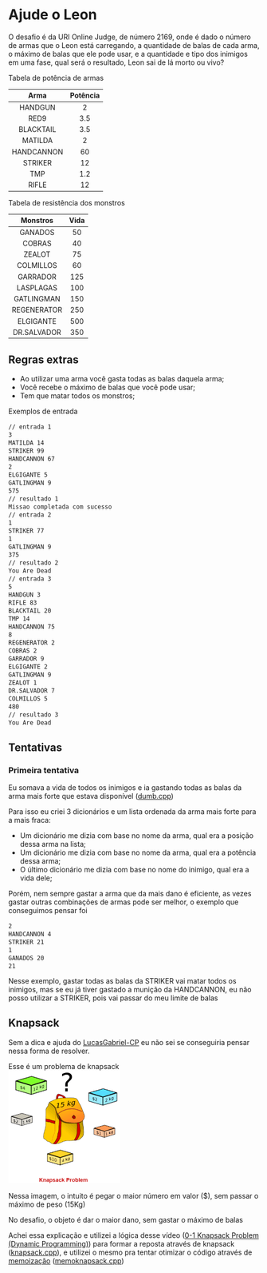 # Ajude o Leon

O desafio é da URI Online Judge, de número 2169, onde é dado o número de armas
que o Leon está carregando, a quantidade de balas de cada arma, o máximo de
balas que ele pode usar, e a quantidade e tipo dos inimigos em uma fase, qual
será o resultado, Leon sai de lá morto ou vivo?

Tabela de potência de armas

|    Arma    | Potência |
| :--------: | :------: |
|  HANDGUN   |    2     |
|    RED9    |   3.5    |
| BLACKTAIL  |   3.5    |
|  MATILDA   |    2     |
| HANDCANNON |    60    |
|  STRIKER   |    12    |
|    TMP     |   1.2    |
|   RIFLE    |    12    |

Tabela de resistência dos monstros

|  Monstros   | Vida |
| :---------: | :--: |
|   GANADOS   |  50  |
|   COBRAS    |  40  |
|   ZEALOT    |  75  |
|  COLMILLOS  |  60  |
|  GARRADOR   | 125  |
|  LASPLAGAS  | 100  |
| GATLINGMAN  | 150  |
| REGENERATOR | 250  |
|  ELGIGANTE  | 500  |
| DR.SALVADOR | 350  |

## Regras extras

- Ao utilizar uma arma você gasta todas as balas daquela arma;
- Você recebe o máximo de balas que você pode usar;
- Tem que matar todos os monstros;

Exemplos de entrada

```
// entrada 1
3
MATILDA 14
STRIKER 99
HANDCANNON 67
2
ELGIGANTE 5
GATLINGMAN 9
575
// resultado 1
Missao completada com sucesso
// entrada 2
1
STRIKER 77
1
GATLINGMAN 9
375
// resultado 2
You Are Dead
// entrada 3
5
HANDGUN 3
RIFLE 83
BLACKTAIL 20
TMP 14
HANDCANNON 75
8
REGENERATOR 2
COBRAS 2
GARRADOR 9
ELGIGANTE 2
GATLINGMAN 9
ZEALOT 1
DR.SALVADOR 7
COLMILLOS 5
480
// resultado 3
You Are Dead
```

## Tentativas

### Primeira tentativa

Eu somava a vida de todos os inimigos e ia gastando todas as balas da arma mais
forte que estava disponível ([dumb.cpp](/leonhelp/memoknapsack.cpp))

Para isso eu criei 3 dicionários e um lista ordenada da arma mais forte para a
mais fraca:

- Um dicionário me dizia com base no nome da arma, qual era a posição dessa arma
  na lista;
- Um dicionário me dizia com base no nome da arma, qual era a potência dessa
  arma;
- O último dicionário me dizia com base no nome do inimigo, qual era a vida
  dele;

Porém, nem sempre gastar a arma que da mais dano é eficiente, as vezes gastar
outras combinações de armas pode ser melhor, o exemplo que conseguimos pensar
foi

```
2
HANDCANNON 4
STRIKER 21
1
GANADOS 20
21
```

Nesse exemplo, gastar todas as balas da STRIKER vai matar todos os inimigos, mas
se eu já tiver gastado a munição da HANDCANNON, eu não posso utilizar a STRIKER,
pois vai passar do meu limite de balas

## Knapsack

Sem a dica e ajuda do [LucasGabriel-CP](https://github.com/LucasGabriel-CP) eu
não sei se conseguiria pensar nessa forma de resolver.

Esse é um problema de knapsack
<br/> ![](/assets/knapsack.png)

Nessa imagem, o intuito é pegar o maior número em valor ($), sem passar o máximo
de peso (15Kg)

No desafio, o objeto é dar o maior dano, sem gastar o máximo de balas

Achei essa explicação e utilizei a lógica desse vídeo
([0-1 Knapsack Problem (Dynamic Programming)](https://www.youtube.com/embed/xOlhR_2QCXY))
para formar a reposta através de knapsack
([knapsack.cpp](/leonhelp/knapsack.cpp)), e utilizei o mesmo pra tentar otimizar
o código através de [memoização](https://en.wikipedia.org/wiki/Memoization)
([memoknapsack.cpp](/leonhelp/memoknapsack.cpp))
